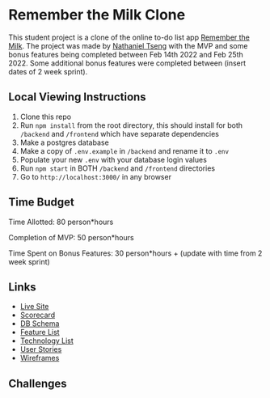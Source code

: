 # Remember the Milk Clone
This student project is a clone of the online to-do list app [Remember the Milk](https://www.rememberthemilk.com/). The project was made by [Nathaniel Tseng](https://github.com/ntseng) with the MVP and some bonus features being completed between Feb 14th 2022 and Feb 25th 2022. Some additional bonus features were completed between (insert dates of 2 week sprint).

## Local Viewing Instructions
1. Clone this repo
2. Run `npm install` from the root directory, this should install for both `/backend` and `/frontend` which have separate dependencies
3. Make a postgres database
4. Make a copy of `.env.example` in `/backend` and rename it to `.env`
5. Populate your new `.env` with your database login values
5. Run `npm start` in BOTH `/backend` and `/frontend` directories
6. Go to `http://localhost:3000/` in any browser

## Time Budget
Time Allotted: 80 person*hours

Completion of MVP: 50 person*hours

Time Spent on Bonus Features: 30 person*hours + (update with time from 2 week sprint)

## Links
- [Live Site](https://aa-capstone.herokuapp.com/)
- [Scorecard](https://docs.google.com/spreadsheets/d/1oUYEFjFufv3GhipZB3FYK4PMajOvvq6wDjri6ycO6PM/)
- [DB Schema](https://github.com/ntseng/aa-capstone/wiki/DB-Schema)
- [Feature List](https://github.com/ntseng/aa-capstone/wiki/Feature-List)
- [Technology List](https://github.com/ntseng/aa-capstone/wiki/Technology-List)
- [User Stories](https://github.com/ntseng/aa-capstone/wiki/User-Stories)
- [Wireframes](https://github.com/ntseng/aa-capstone/wiki/Wireframes)

## Challenges
